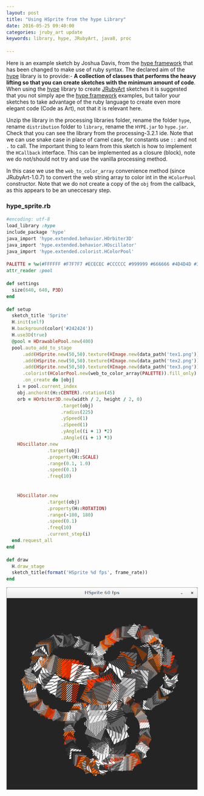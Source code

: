 ```yaml
---
layout: post
title: "Using HSprite from the hype Library"
date: 2016-05-25 09:40:00
categories: jruby_art update
keywords: library, hype, JRubyArt, java8, proc

---
```


Here is an example sketch by Joshua Davis, from the [hype framework][hype_framework] that has been changed to make use of ruby syntax.
The declared aim of the [hype][hype_library] library is to provide:-
__A collection of classes that performs the heavy lifting so that you can create sketches with the minimum amount of code__. When using the [hype][hype_library] library to create [JRubyArt][jruby_art] sketches it is suggested that you not simply ape the [hype framework][hype_framework] examples, but tailor your sketches to take advantage of the ruby language to create even more elegant code (Code as Art), not that it is relevant here. 

Unzip the library in the processing libraries folder, rename the folder `hype`, rename `distribution` folder to `library`, rename the `HYPE.jar` to `hype.jar`. Check that you can see the library from the processing-3.2.1 ide. Note that we can use snake case in place of camel case, for constants use `::` and not `.` to call. The important thing to learn from this sketch is how to implement the `HCallback` interface. This can be implemented as a closure (block), note we do not/should not try and use the vanilla processing method. 

In this case we use the `web_to_color_array` convenience method (since JRubyArt-1.0.7) to convert the web string array to color int in the `HColorPool` constructor.  Note that we do not create a copy of the `obj` from the callback, as this appears to be an uneccesary step.

### hype_sprite.rb ###

```ruby
#encoding: utf-8
load_library :hype
include_package 'hype'
java_import 'hype.extended.behavior.HOrbiter3D'
java_import 'hype.extended.behavior.HOscillator'
java_import 'hype.extended.colorist.HColorPool'

PALETTE = %w(#FFFFFF #F7F7F7 #ECECEC #CCCCCC #999999 #666666 #4D4D4D #333333 #FF3300 #FF6600).freeze
attr_reader :pool

def settings
  size(640, 640, P3D)
end

def setup
  sketch_title 'Sprite'
  H.init(self)
  H.background(color('#242424'))
  H.use3D(true)  
  @pool = HDrawablePool.new(400)
  pool.auto_add_to_stage
      .add(HSprite.new(50,50).texture(HImage.new(data_path('tex1.png'))))
      .add(HSprite.new(50,50).texture(HImage.new(data_path('tex2.png'))))
      .add(HSprite.new(50,50).texture(HImage.new(data_path('tex3.png'))))
      .colorist(HColorPool.new(web_to_color_array(PALETTE)).fill_only)
      .on_create do |obj|
    i = pool.current_index
    obj.anchorAt(H::CENTER).rotation(45)    
    orb = HOrbiter3D.new(width / 2, height / 2, 0)
                    .target(obj)
                    .radius(225)
                    .ySpeed(1)
                    .zSpeed(1)
                    .yAngle((i + 1) *2)
                    .zAngle((i + 1) *3)    
    HOscillator.new
               .target(obj)
               .property(H::SCALE)
               .range(0.1, 1.0)
               .speed(0.1)
               .freq(10)
    
    
    HOscillator.new
               .target(obj)
               .property(H::ROTATION)
               .range(-180, 180)
               .speed(0.1)
               .freq(10)
               .current_step(i)
  end.request_all  
end

def draw
  H.draw_stage
  sketch_title(format('HSprite %d fps', frame_rate))
end
```


<img src="/assets/h_sprite.png" />

[jruby_art]:https://ruby-processing.github.io/JRubyArt/
[hype_library]:https://github.com/hype/HYPE_Processing
[hype_framework]:http://www.hypeframework.org/
